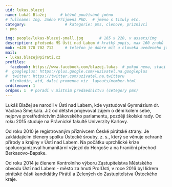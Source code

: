 ```yaml
---
uid: lukas.blazej
name: Lukáš Blažej  	# běžně používáné jméno
# fullname: Ing. Jméno Příjmení PhD.  # jméno s tituly etc.
category:                 # kategorie: pms, clenove, priznivci
- pms

img: people/lukas-blazej-small.jpg       # 165 x 220, v assets/img
description: předseda MS Ústí nad Labem # kratký popis, max 160 znaků
mob: +420 778 702 712     # telefon je dobre mit u cloveka uvedeneho jako lokalni kontakt v links.yaml
mail:
- lukas.blazej@pirati.cz
profiles:
  facebook: https://www.facebook.com/blazej.lukas  # pokud nema, staci smazat tuto radku
#  googleplus: https://plus.google.com/+uzivatel.na.googleplus
#  twitter: https://twitter.com/uzivatel.na.twitteru
  #linkedin, atd, dalsi promenne viz _layouts/member.html
ordclenove: 1
ordpms: 1  # poradi v mistnim predsednictvu (cetegory pms)
---
```


 Lukáš Blažej se narodil v Ústí nad Labem, kde vystudoval Gymnázium dr. Václava Šmejkala. Již od dětství projevoval zájem o dění kolem sebe, nejprve prostřednictvím žákovského parlamentu, později školské rady. Od roku 2015 studuje na Právnické fakultě Univerzity Karlovy.

Od roku 2010 je registrovaným příznivcem České pirátské strany. Je zakládajícím členem spolku Ústecké šrouby, z. s., který se věnuje ochraně přírody a krajiny v Ústí nad Labem. Na počátku uprchlické krize spoluorganizoval humanitární výjezd do Horgoše a na hraniční přechod Berkasovo-Bapske.

Od roku 2014 je členem Kontrolního výboru Zastupitelstva Městského obvodu Ústí nad Labem - město za hnutí Pro!Ústí, v roce 2016 byl lídrem pirátské části kandidátky Pirátů a Zelených do Zastupitelstva Ústeckého kraje. 
